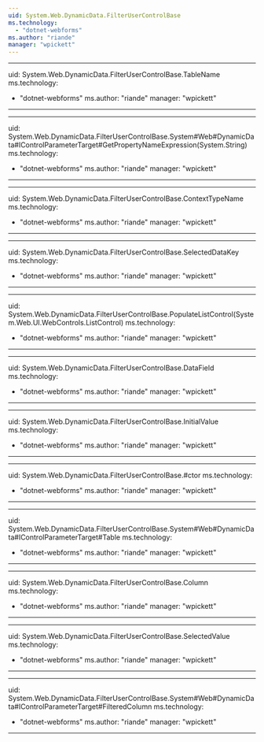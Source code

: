 ```yaml
---
uid: System.Web.DynamicData.FilterUserControlBase
ms.technology: 
  - "dotnet-webforms"
ms.author: "riande"
manager: "wpickett"
---
```


---
uid: System.Web.DynamicData.FilterUserControlBase.TableName
ms.technology: 
  - "dotnet-webforms"
ms.author: "riande"
manager: "wpickett"
---

---
uid: System.Web.DynamicData.FilterUserControlBase.System#Web#DynamicData#IControlParameterTarget#GetPropertyNameExpression(System.String)
ms.technology: 
  - "dotnet-webforms"
ms.author: "riande"
manager: "wpickett"
---

---
uid: System.Web.DynamicData.FilterUserControlBase.ContextTypeName
ms.technology: 
  - "dotnet-webforms"
ms.author: "riande"
manager: "wpickett"
---

---
uid: System.Web.DynamicData.FilterUserControlBase.SelectedDataKey
ms.technology: 
  - "dotnet-webforms"
ms.author: "riande"
manager: "wpickett"
---

---
uid: System.Web.DynamicData.FilterUserControlBase.PopulateListControl(System.Web.UI.WebControls.ListControl)
ms.technology: 
  - "dotnet-webforms"
ms.author: "riande"
manager: "wpickett"
---

---
uid: System.Web.DynamicData.FilterUserControlBase.DataField
ms.technology: 
  - "dotnet-webforms"
ms.author: "riande"
manager: "wpickett"
---

---
uid: System.Web.DynamicData.FilterUserControlBase.InitialValue
ms.technology: 
  - "dotnet-webforms"
ms.author: "riande"
manager: "wpickett"
---

---
uid: System.Web.DynamicData.FilterUserControlBase.#ctor
ms.technology: 
  - "dotnet-webforms"
ms.author: "riande"
manager: "wpickett"
---

---
uid: System.Web.DynamicData.FilterUserControlBase.System#Web#DynamicData#IControlParameterTarget#Table
ms.technology: 
  - "dotnet-webforms"
ms.author: "riande"
manager: "wpickett"
---

---
uid: System.Web.DynamicData.FilterUserControlBase.Column
ms.technology: 
  - "dotnet-webforms"
ms.author: "riande"
manager: "wpickett"
---

---
uid: System.Web.DynamicData.FilterUserControlBase.SelectedValue
ms.technology: 
  - "dotnet-webforms"
ms.author: "riande"
manager: "wpickett"
---

---
uid: System.Web.DynamicData.FilterUserControlBase.System#Web#DynamicData#IControlParameterTarget#FilteredColumn
ms.technology: 
  - "dotnet-webforms"
ms.author: "riande"
manager: "wpickett"
---
